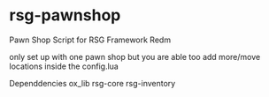 # rsg-pawnshop
Pawn Shop Script for RSG Framework Redm

only set up with one pawn shop but you are able too add more/move locations inside the config.lua

Dependdencies
ox_lib
rsg-core
rsg-inventory
